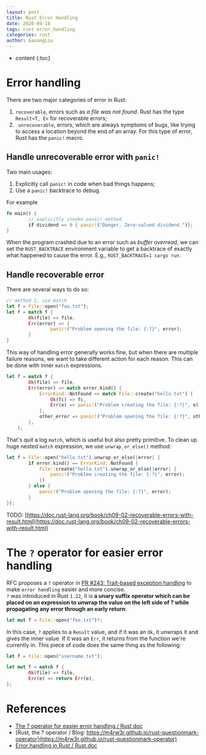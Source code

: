 ```yaml
---
layout: post
title: Rust Error Handling
date: 2020-04-16
tags: rust error_handling
categories: rust
author: GaoangLiu
---
```

* content
{:toc}


# Error handling 
There are two major categories of error in Rust: 



1. `recoverable`, errors such as *a file was not found*.  Rust has the type `Result<T, E>` for recoverable errors; 
2. ` unrecoverable`, errors, which are always symptoms of bugs, like trying to access a location beyond the end of an array. For this type of error, Rust has the `panic!` macro. 

## Handle unrecoverable error with `panic!`
Two main usages: 
1. Explicitly call `panic!` in code when bad things happens; 
2. Use a `panic!` backtrace to debug.

For example 
```rust
fn main() {
        // explicitly invoke panic! method
        if dividend == 0 { panic!("Danger. Zero-valued dividend.")};
}
```

When the program crashed due to an error such as *buffer overread*, we can set the `RUST_BACKTRACE` environment variable to get a backtrace of exactly what happened to cause the error. E.g., `RUST_BACKTRACE=1 cargo run`. 

## Handle recoverable error 
There are several ways to do so:
```rust
// method 1, use match
let f = File::open("foo.txt"); 
let f = match f {
        Ok(file) => file, 
        Err(error) => {
                panic!("Problem opening the file: {:?}", error);
        }
}
``` 
This way of handling error generally works fine, but when there are multiple failure reasons, we want to take different action for each reason. This can be done with inner `match` expressions. 
```rust
let f = match f {
        Ok(file) => file,
        Err(error) => match error.kind() {
            ErrorKind::NotFound => match File::create("hello.txt") {
                Ok(fc) => fc,
                Err(e) => panic!("Problem creating the file: {:?}", e),
            },
            other_error => panic!("Problem opening the file: {:?}", other_error),
        },
    };
```
That's quit a log `match`, which is useful but also pretty primitive. To clean up huge nested `match` expression, we use `unwrap_or_else()` method:

```rust
let f = File::open("hello.txt").unwrap_or_else(|error| {
        if error.kind() == ErrorKind::NotFound {
            File::create("hello.txt").unwrap_or_else(|error| {
                panic!("Problem creating the file: {:?}", error);
            })
        } else {
            panic!("Problem opening the file: {:?}", error);
        }
});
```

TODO: [https://doc.rust-lang.org/book/ch09-02-recoverable-errors-with-result.html](https://doc.rust-lang.org/book/ch09-02-recoverable-errors-with-result.html)


# The `?` operator for easier error handling

 RFC proposes a `?` operator in [PR #243: Trait-based exception handling](https://github.com/rust-lang/rfcs/pull/243) to make `error handling` easier and more concise.  
 `?` was introduced in Rust `1.22`, it is **a unary suffix operator which can be placed on an expression to unwrap the value on the left side of ? while propagating any error through an early return**: 
 ```rust
 let mut f = File::open("foo.txt")?; 
 ```
In this case, `?` applies to a `Result` value, and if it was an `Ok`, it unwraps it and gives the inner value. If it was an `Err`, it returns from the function we're currently in. This piece of code does the same thing as the following:

```rust
let f = File::open("username.txt");

let mut f = match f {
        Ok(file) => file,
        Err(e) => return Err(e),
};
```
 

# References 
* [The ? operator for easier error handling / Rust doc](https://doc.rust-lang.org/edition-guide/rust-2018/error-handling-and-panics/the-question-mark-operator-for-easier-error-handling.html)
* [Rust, the ? operator / Blog: https://m4rw3r.github.io/rust-questionmark-operator](https://m4rw3r.github.io/rust-questionmark-operator)
* [Error handling in Rust / Rust doc](https://doc.rust-lang.org/book/ch09-01-unrecoverable-errors-with-panic.html)
